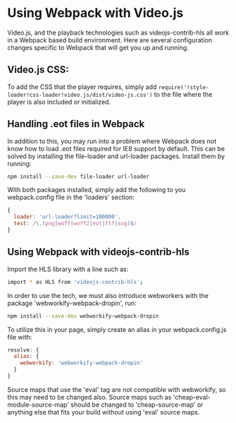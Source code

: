 # Using Webpack with Video.js

Video.js, and the playback technologies such as videojs-contrib-hls all work in a Webpack based build environment. Here are several configuration changes specific to Webpack that will get you up and running.

## Video.js CSS:

To add the CSS that the player requires, simply add
`require('!style-loader!css-loader!video.js/dist/video-js.css')` to the file where the player is also included or initialized.

## Handling .eot files in Webpack

In addition to this, you may run into a problem where Webpack does not know how to load .eot files required for IE8 support by default. This can be solved by installing the file-loader and url-loader packages. Install them by running:

```sh
npm install --save-dev file-loader url-loader
```

With both packages installed, simply add the following to you webpack.config file in the 'loaders' section:

```js
{
  loader: 'url-loader?limit=100000',
  test: /\.(png|woff|woff2|eot|ttf|svg)$/
}
```

## Using Webpack with videojs-contrib-hls

Import the HLS library with a line such as:

```sh
import * as HLS from 'videojs-contrib-hls';
```

In order to use the tech, we must also introduce webworkers with the package 'webworkify-webpack-dropin', run:

```sh
npm install --save-dev webworkify-webpack-dropin
```

To utilize this in your page, simply create an alias in your webpack.config.js file with:

```js
resolve: {
  alias: {
    webworkify: 'webworkify-webpack-dropin'
  }
}
```

Source maps that use the 'eval' tag are not compatible with webworkify, so this may need to be changed also. Source maps such as 'cheap-eval-module-source-map' should be changed to 'cheap-source-map' or anything else that fits your build without using 'eval' source maps.
